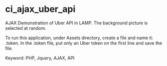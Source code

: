# ci_ajax_uber_api
AJAX Demonstration of Uber API in LAMP.
The background picture is selected at random.

To run this application, under Assets directory, create a file and name it: .token. In the .token file, put only an Uber token on the first line and save the file.

Keyword:  PHP, Jquery, AJAX, API
